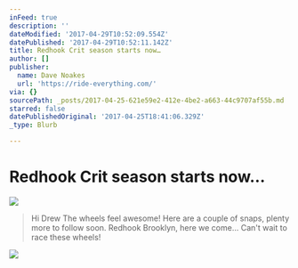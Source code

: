 ```yaml
---
inFeed: true
description: ''
dateModified: '2017-04-29T10:52:09.554Z'
datePublished: '2017-04-29T10:52:11.142Z'
title: Redhook Crit season starts now…
author: []
publisher:
  name: Dave Noakes
  url: 'https://ride-everything.com/'
via: {}
sourcePath: _posts/2017-04-25-621e59e2-412e-4be2-a663-44c9707af55b.md
starred: false
datePublishedOriginal: '2017-04-25T18:41:06.329Z'
_type: Blurb

---
```

# Redhook Crit season starts now...
![](https://the-grid-user-content.s3-us-west-2.amazonaws.com/0bc52158-9ebd-4951-9db5-99f299288f6c.jpg)

> Hi Drew
> The wheels feel awesome! Here are a couple of snaps, plenty more to follow soon. Redhook Brooklyn, here we come... 
> Can't wait to race these wheels! 

![](https://scontent.cdninstagram.com/t51.2885-15/s640x640/sh0.08/e35/18096632_227309041085989_8006391150862663680_n.jpg)